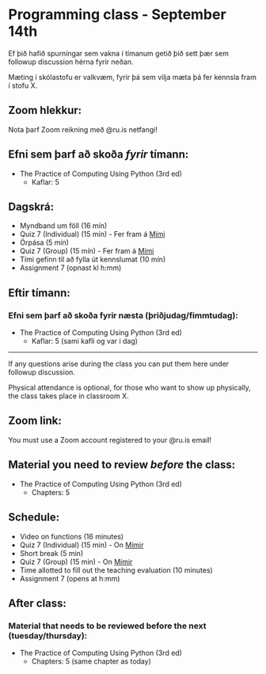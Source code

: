 # Programming class - September 14th
Ef þið hafið spurningar sem vakna í tímanum getið þið sett þær sem followup discussion hérna fyrir neðan.

Mæting í skólastofu er valkvæm, fyrir þá sem vilja mæta þá fer kennsla fram í stofu X.

## Zoom hlekkur:

Nota þarf Zoom reikning með @ru.is netfangi!

## Efni sem þarf að skoða ***fyrir*** tímann:

- The Practice of Computing Using Python (3rd ed)
    - Kaflar: 5

## Dagskrá:

- Myndband um föll (16 mín)
- Quiz 7 (Individual) (15 mín) - Fer fram á [Mími](https://class.mimir.io/courses/ea6d4c19-bd9e-450e-acd9-370af0b5da0f)
- Örpása (5 mín)
- Quiz 7 (Group) (15 mín) - Fer fram á [Mími](https://class.mimir.io/courses/ea6d4c19-bd9e-450e-acd9-370af0b5da0f)
- Tími gefinn til að fylla út kennslumat (10 mín)
- Assignment 7 (opnast kl h:mm)

## Eftir tímann:

### Efni sem þarf að skoða fyrir næsta (þriðjudag/fimmtudag):

- The Practice of Computing Using Python (3rd ed)
    - Kaflar: 5 (sami kafli og var i dag)

---

If any questions arise during the class you can put them here under followup discussion.

Physical attendance is optional, for those who want to show up physically, the class takes place in classroom X.

## Zoom link:

You must use a Zoom account registered to your @ru.is email!

## Material you need to review ***before*** the class:

- The Practice of Computing Using Python (3rd ed)
    - Chapters: 5

## Schedule:

- Video on functions  (16 minutes)
- Quiz 7 (Individual) (15 min) - On [Mímir](https://class.mimir.io/courses/ea6d4c19-bd9e-450e-acd9-370af0b5da0f)
- Short break (5 min)
- Quiz 7 (Group) (15 min) - On [Mímir](https://class.mimir.io/courses/ea6d4c19-bd9e-450e-acd9-370af0b5da0f)
- Time allotted to fill out the teaching evaluation  (10 minutes)
- Assignment 7 (opens at h:mm)

## After class:

### Material that needs to be reviewed before the next (tuesday/thursday):

- The Practice of Computing Using Python (3rd ed)
    - Chapters: 5 (same chapter as today)
